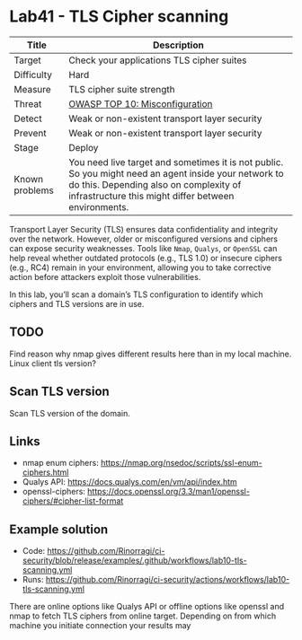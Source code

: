 # Lab41 - TLS Cipher scanning

| Title          | Description                                                                                                                                                                                            |
| -------------- | ------------------------------------------------------------------------------------------------------------------------------------------------------------------------------------------------------ |
| Target         | Check your applications TLS cipher suites                                                                                                                                                              |
| Difficulty     | Hard                                                                                                                                                                                                   |
| Measure        | TLS cipher suite strength                                                                                                                                                                              |
| Threat         | [OWASP TOP 10: Misconfiguration](https://owasp.org/Top10/A02_2021-Cryptographic_Failures/)                                                                                                             |
| Detect         | Weak or non-existent transport layer security                                                                                                                                                          |
| Prevent        | Weak or non-existent transport layer security                                                                                                                                                          |
| Stage          | Deploy                                                                                                                                                                                                 |
| Known problems | You need live target and sometimes it is not public. So you might need an agent inside your network to do this. Depending also on complexity of infrastructure this might differ between environments. |

Transport Layer Security (TLS) ensures data confidentiality and integrity over the network. However, older or misconfigured versions and ciphers can expose security weaknesses. Tools like `Nmap`, `Qualys`, or `OpenSSL` can help reveal whether outdated protocols (e.g., TLS 1.0) or insecure ciphers (e.g., RC4) remain in your environment, allowing you to take corrective action before attackers exploit those vulnerabilities.

In this lab, you’ll scan a domain’s TLS configuration to identify which ciphers and TLS versions are in use.

## TODO

Find reason why nmap gives different results here than in my local machine. Linux client tls version?

## Scan TLS version

Scan TLS version of the domain.

## Links

- nmap enum ciphers: <https://nmap.org/nsedoc/scripts/ssl-enum-ciphers.html>
- Qualys API: <https://docs.qualys.com/en/vm/api/index.htm>
- openssl-ciphers: <https://docs.openssl.org/3.3/man1/openssl-ciphers/#cipher-list-format>

## Example solution

- Code: <https://github.com/Rinorragi/ci-security/blob/release/examples/.github/workflows/lab10-tls-scanning.yml>
- Runs: <https://github.com/Rinorragi/ci-security/actions/workflows/lab10-tls-scanning.yml>

There are online options like Qualys API or offline options like openssl and nmap to fetch TLS ciphers from online target. Depending on from which machine you initiate connection your results may
